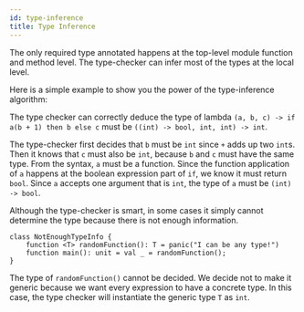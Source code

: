 ```yaml
---
id: type-inference
title: Type Inference
---
```


The only required type annotated happens at the top-level module function and method level. The
type-checker can infer most of the types at the local level.

Here is a simple example to show you the power of the type-inference algorithm:

The type checker can correctly deduce the type of lambda `(a, b, c) -> if a(b + 1) then b else c`
must be `((int) -> bool, int, int) -> int`.

The type-checker first decides that `b` must be `int` since `+` adds up two `int`s. Then it knows
that `c` must also be `int`, because `b` and `c` must have the same type. From the syntax, `a` must
be a function. Since the function application of `a` happens at the boolean expression part of `if`,
we know it must return `bool`. Since `a` accepts one argument that is `int`, the type of `a` must
be `(int) -> bool`.

Although the type-checker is smart, in some cases it simply cannot determine the type because there
is not enough information.

```samlang
class NotEnoughTypeInfo {
    function <T> randomFunction(): T = panic("I can be any type!")
    function main(): unit = val _ = randomFunction();
}
```

The type of `randomFunction()` cannot be decided. We decide not to make it generic because we want
every expression to have a concrete type. In this case, the type checker will instantiate the
generic type `T` as `int`.
